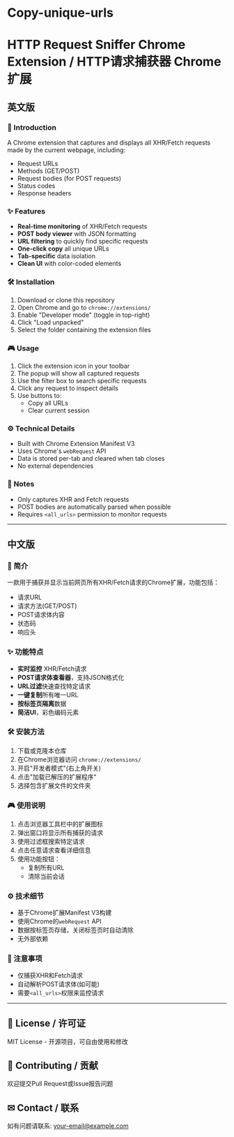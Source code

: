 # Copy-unique-urls
# HTTP Request Sniffer Chrome Extension / HTTP请求捕获器 Chrome扩展


## 英文版

### 📌 Introduction
A Chrome extension that captures and displays all XHR/Fetch requests made by the current webpage, including:
- Request URLs
- Methods (GET/POST)
- Request bodies (for POST requests)
- Status codes
- Response headers

### ✨ Features
- **Real-time monitoring** of XHR/Fetch requests
- **POST body viewer** with JSON formatting
- **URL filtering** to quickly find specific requests
- **One-click copy** all unique URLs
- **Tab-specific** data isolation
- **Clean UI** with color-coded elements

### 🛠 Installation
1. Download or clone this repository
2. Open Chrome and go to `chrome://extensions/`
3. Enable "Developer mode" (toggle in top-right)
4. Click "Load unpacked" 
5. Select the folder containing the extension files

### 🎮 Usage
1. Click the extension icon in your toolbar
2. The popup will show all captured requests
3. Use the filter box to search specific requests
4. Click any request to inspect details
5. Use buttons to:
   - Copy all URLs
   - Clear current session

### ⚙ Technical Details
- Built with Chrome Extension Manifest V3
- Uses Chrome's `webRequest` API
- Data is stored per-tab and cleared when tab closes
- No external dependencies

### 📝 Notes
- Only captures XHR and Fetch requests
- POST bodies are automatically parsed when possible
- Requires `<all_urls>` permission to monitor requests

---

## 中文版

### 📌 简介
一款用于捕获并显示当前网页所有XHR/Fetch请求的Chrome扩展，功能包括：
- 请求URL
- 请求方法(GET/POST)
- POST请求体内容
- 状态码
- 响应头

### ✨ 功能特点
- **实时监控** XHR/Fetch请求
- **POST请求体查看器**，支持JSON格式化
- **URL过滤**快速查找特定请求
- **一键复制**所有唯一URL
- **按标签页隔离**数据
- **简洁UI**，彩色编码元素

### 🛠 安装方法
1. 下载或克隆本仓库
2. 在Chrome浏览器访问 `chrome://extensions/`
3. 开启"开发者模式"(右上角开关)
4. 点击"加载已解压的扩展程序"
5. 选择包含扩展文件的文件夹

### 🎮 使用说明
1. 点击浏览器工具栏中的扩展图标
2. 弹出窗口将显示所有捕获的请求
3. 使用过滤框搜索特定请求
4. 点击任意请求查看详细信息
5. 使用功能按钮：
   - 复制所有URL
   - 清除当前会话

### ⚙ 技术细节
- 基于Chrome扩展Manifest V3构建
- 使用Chrome的`webRequest` API
- 数据按标签页存储，关闭标签页时自动清除
- 无外部依赖

### 📝 注意事项
- 仅捕获XHR和Fetch请求
- 自动解析POST请求体(如可能)
- 需要`<all_urls>`权限来监控请求

---

## 📜 License / 许可证
MIT License - 开源项目，可自由使用和修改

## 🤝 Contributing / 贡献
欢迎提交Pull Request或Issue报告问题

## ✉ Contact / 联系
如有问题请联系: [your-email@example.com](mailto:your-email@example.com)
